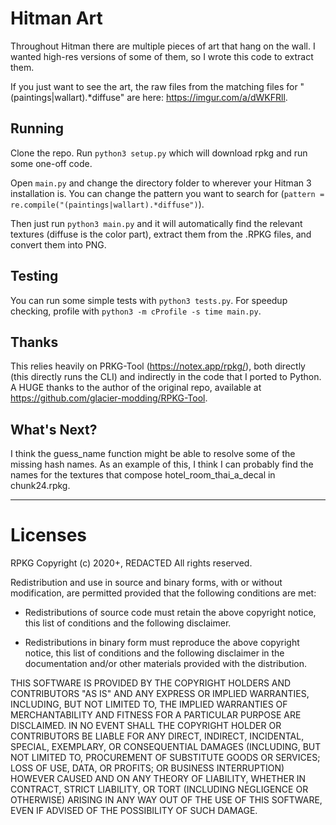 # Hitman Art

Throughout Hitman there are multiple pieces of art that hang on the wall. I wanted high-res versions
of some of them, so I wrote this code to extract them.

If you just want to see the art, the raw files from the matching files for
"(paintings|wallart).*diffuse" are here: https://imgur.com/a/dWKFRll.

## Running

Clone the repo. Run `python3 setup.py` which will download rpkg and run some one-off code.

Open `main.py` and change the directory folder to wherever your Hitman 3 installation is.
You can change the pattern you want to search for (`pattern = re.compile("(paintings|wallart).*diffuse")`).

Then just run `python3 main.py` and it will automatically find the relevant textures (diffuse is the color part),
extract them from the .RPKG files, and convert them into PNG.

## Testing

You can run some simple tests with `python3 tests.py`. For speedup checking, profile with `python3 -m cProfile -s time main.py`.

## Thanks

This relies heavily on PRKG-Tool (https://notex.app/rpkg/), both directly
(this directly runs the CLI) and indirectly in the code that I ported to Python.
A HUGE thanks to the author of the original repo, available at 
https://github.com/glacier-modding/RPKG-Tool.

## What's Next?

I think the guess_name function might be able to resolve some of the missing
hash names. As an example of this, I think I can probably find the names for the
textures that compose hotel_room_thai_a_decal in chunk24.rpkg.

---

# Licenses

RPKG
Copyright (c) 2020+, REDACTED
All rights reserved.

Redistribution and use in source and binary forms, with or without modification,
are permitted provided that the following conditions are met:

* Redistributions of source code must retain the above copyright notice, this
  list of conditions and the following disclaimer.

* Redistributions in binary form must reproduce the above copyright notice, this
  list of conditions and the following disclaimer in the documentation and/or
  other materials provided with the distribution.

THIS SOFTWARE IS PROVIDED BY THE COPYRIGHT HOLDERS AND CONTRIBUTORS "AS IS" AND
ANY EXPRESS OR IMPLIED WARRANTIES, INCLUDING, BUT NOT LIMITED TO, THE IMPLIED
WARRANTIES OF MERCHANTABILITY AND FITNESS FOR A PARTICULAR PURPOSE ARE
DISCLAIMED. IN NO EVENT SHALL THE COPYRIGHT HOLDER OR CONTRIBUTORS BE LIABLE FOR
ANY DIRECT, INDIRECT, INCIDENTAL, SPECIAL, EXEMPLARY, OR CONSEQUENTIAL DAMAGES
(INCLUDING, BUT NOT LIMITED TO, PROCUREMENT OF SUBSTITUTE GOODS OR SERVICES;
LOSS OF USE, DATA, OR PROFITS; OR BUSINESS INTERRUPTION) HOWEVER CAUSED AND ON
ANY THEORY OF LIABILITY, WHETHER IN CONTRACT, STRICT LIABILITY, OR TORT
(INCLUDING NEGLIGENCE OR OTHERWISE) ARISING IN ANY WAY OUT OF THE USE OF THIS
SOFTWARE, EVEN IF ADVISED OF THE POSSIBILITY OF SUCH DAMAGE.
